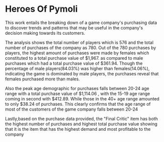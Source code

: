 # Heroes Of Pymoli 
This work entails the breaking down of a game company's purchasing data to discover trends and patterns that may be useful in the company's decision making towards its customers.

The analysis shows the total number of players which is 576 and the total number of purchases of the company as 780. Out of the 780 purchases by players, the highest amount of purchases were made by females which constituted to a total purchase value of $1,967. as compared to male purchases which had a total purchase value of $361.94. Though the percentage of male players(84.03%) was higher than females(14.06%), indicating the game is dominated by male players, the purchases reveal that females purchased more than males.

Also the peak age demographic for purchases falls between 20-24 age range with a total purchase value of $1,114.06 , with the 15-19 age range coming in second with $412.89. While those in the 40+ age range amounted to only $38.24 of purchases. This clearly confirms that the age range of most of the customers of the game company falls between 20-24

Lastly,based on the purchase data provided, the "Final Critic" item has both the highest number of purchases and highest total purchase value showing that it is the item that has the highest demand and most profitable to the company


